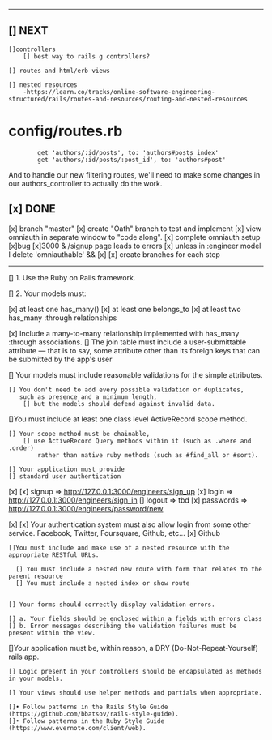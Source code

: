 
-------------------------------------------------------------------------------------------------



[] NEXT
-------------------------------------------------------------------------------

    []controllers
        [] best way to rails g controllers?

    [] routes and html/erb views

    [] nested resources
        -https://learn.co/tracks/online-software-engineering-structured/rails/routes-and-resources/routing-and-nested-resources

# config/routes.rb
            get 'authors/:id/posts', to: 'authors#posts_index'
            get 'authors/:id/posts/:post_id', to: 'authors#post'

And to handle our new filtering routes, we'll need to make some changes in our authors_controller to actually do the work.


[x] DONE
-------------------------------------------------------------------------------

[x] branch "master"
    [x] create "Oath" branch to test and implement
[x] view omniauth in separate window to "code along".
[x] complete omniauth setup
[x]bug
    [x]3000 & /signup page leads to errors
        [x] unless in :engineer model I delete 'omniauthable'
        &&
        [x]
[x] create branches for each step



-------------------------------------------------------------------------------




[] 1. Use the Ruby on Rails framework.

[] 2. Your models must:

 [x] at least one has_many()
 [x] at least one belongs_to 
 [x] at least two has_many :through relationships

 [x] Include a many-to-many relationship implemented with has_many :through associations. 
    [] The join table must include a user-submittable attribute 
          — that is to say, some attribute other than its foreign keys that can be submitted by the app's user

[] Your models must include reasonable validations for the simple attributes. 

    [] You don't need to add every possible validation or duplicates, 
       such as presence and a minimum length, 
        [] but the models should defend against invalid data.
        
[]You must include at least one class level ActiveRecord scope method.

    [] Your scope method must be chainable, 
        [] use ActiveRecord Query methods within it (such as .where and .order) 
            rather than native ruby methods (such as #find_all or #sort).

    [] Your application must provide 
    [] standard user authentication
[x]      [x] signup => http://127.0.0.1:3000/engineers/sign_up
         [x] login => http://127.0.0.1:3000/engineers/sign_in
         [] logout => tbd
         [x] passwords => http://127.0.0.1:3000/engineers/password/new

[x]      [x] Your authentication system must also allow login from some other service. 
        Facebook, Twitter, Foursquare, Github, etc...
             [x] Github


    []You must include and make use of a nested resource with the appropriate RESTful URLs.

      [] You must include a nested new route with form that relates to the parent resource
      [] You must include a nested index or show route


    [] Your forms should correctly display validation errors. 

    [] a. Your fields should be enclosed within a fields_with_errors class 
    [] b. Error messages describing the validation failures must be present within the view.

[]Your application must be, within reason, a DRY (Do-Not-Repeat-Yourself) rails app.

    [] Logic present in your controllers should be encapsulated as methods in your models.

    [] Your views should use helper methods and partials when appropriate.

    []• Follow patterns in the Rails Style Guide (https://github.com/bbatsov/rails-style-guide). 
    []• Follow patterns in the Ruby Style Guide (https://www.evernote.com/client/web). 




